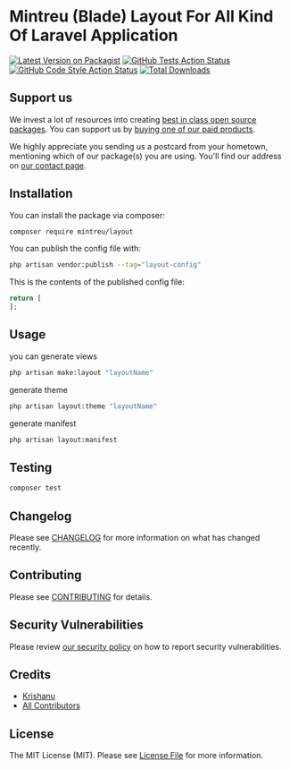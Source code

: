 # Mintreu (Blade) Layout For All Kind Of Laravel Application

[![Latest Version on Packagist](https://img.shields.io/packagist/v/mintreu/layout.svg?style=flat-square)](https://packagist.org/packages/mintreu/layout)
[![GitHub Tests Action Status](https://img.shields.io/github/workflow/status/mintreu/layout/run-tests?label=tests)](https://github.com/mintreu/layout/actions?query=workflow%3Arun-tests+branch%3Amain)
[![GitHub Code Style Action Status](https://img.shields.io/github/workflow/status/mintreu/layout/Fix%20PHP%20code%20style%20issues?label=code%20style)](https://github.com/mintreu/layout/actions?query=workflow%3A"Fix+PHP+code+style+issues"+branch%3Amain)
[![Total Downloads](https://img.shields.io/packagist/dt/mintreu/layout.svg?style=flat-square)](https://packagist.org/packages/mintreu/layout)

<!-- This is where your description should go. Limit it to a paragraph or two. Consider adding a small example. -->

## Support us

<!-- [<img src="https://github-ads.s3.eu-central-1.amazonaws.com/layout.jpg?t=1" width="419px" />](https://mintreu.com/github-ad-click/layout) -->

We invest a lot of resources into creating [best in class open source packages](https://mintreu.com/open-source). You can support us by [buying one of our paid products](https://mintreu.com/open-source/support-us).

We highly appreciate you sending us a postcard from your hometown, mentioning which of our package(s) you are using. You'll find our address on [our contact page](https://mintreu.com/about-us).

## Installation 

You can install the package via composer:

```bash
composer require mintreu/layout
```

You can publish the config file with:

```bash
php artisan vendor:publish --tag="layout-config"
```

This is the contents of the published config file:

```php
return [
];
```


## Usage

you can generate views

```bash
php artisan make:layout "layoutName"
```
generate theme
```bash
php artisan layout:theme "layoutName"
```
generate manifest
```bash
php artisan layout:manifest
```

## Testing

```bash
composer test
```

## Changelog

Please see [CHANGELOG](CHANGELOG.md) for more information on what has changed recently.

## Contributing

Please see [CONTRIBUTING](https://github.com/Krishzzi/.github/blob/main/CONTRIBUTING.md) for details.

## Security Vulnerabilities

Please review [our security policy](../../security/policy) on how to report security vulnerabilities.

## Credits

- [Krishanu](https://github.com/Krishzzi)
- [All Contributors](../../contributors)

## License

The MIT License (MIT). Please see [License File](LICENSE.md) for more information.

